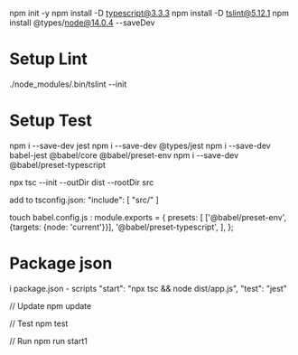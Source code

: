 npm init -y
npm install -D typescript@3.3.3
npm install -D tslint@5.12.1
npm install @types/node@14.0.4 --saveDev

# Setup Lint

./node_modules/.bin/tslint --init

# Setup Test

npm i --save-dev jest
npm i --save-dev @types/jest
npm i --save-dev babel-jest @babel/core @babel/preset-env
npm i --save-dev @babel/preset-typescript

npx tsc --init --outDir dist --rootDir src

add to tsconfig.json:
"include": [
"src/"
]

touch babel.config.js :
module.exports = {
presets: [
['@babel/preset-env', {targets: {node: 'current'}}],
'@babel/preset-typescript',
],
};

# Package json

i package.json - scripts
"start": "npx tsc && node dist/app.js",
"test": "jest"

// Update
npm update

// Test
npm test

// Run
npm run start1
